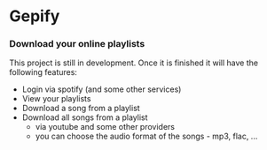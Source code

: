 Gepify
======

### Download your online playlists

This project is still in development. Once it is finished it will have the following features:

- Login via spotify (and some other services)
- View your playlists
- Download a song from a playlist
- Download all songs from a playlist
  - via youtube and some other providers
  - you can choose the audio format of the songs - mp3, flac, ...
